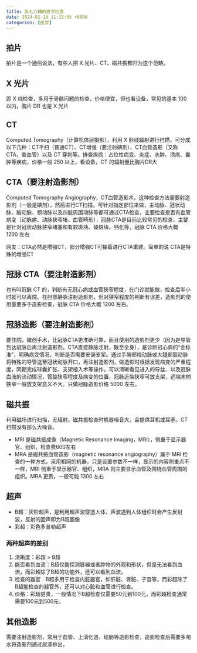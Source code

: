 ```yaml
---
title: 乱七八糟的医学检查
date: 2024-01-18 11:15:05 +0800
categories: [医学]
---
```


## 拍片

拍片是一个通俗说法，有些人把 X 光片、CT、磁共振都归为这个范畴。

## X 光片

即 X 线检查，多用于骨骼问题的检查，价格便宜，但也看设备，常见的基本 100 以内，胸片 DR 也是 X 光片

## CT

Computed Tomography（计算机体层摄影），利用 X 射线辐射进行扫描，可分成以下几种：CT平扫（普通CT）、CT增强（要注射碘剂）、CT血管造影（又称CTA，查血管）以及 CT 穿刺等。排查疾病：占位性病变、炎症、水肿、溃疡、囊肿等疾病，价格一般 250 以上，看设备，CT 的辐射量比胸片DR大

## CTA（要注射造影剂）

Computed Tomography Angiography，CT血管造影术，这种检查方法需要射造影剂（一般是碘剂），然后进行CT扫描，可针对指定部位来做，主动脉、冠状动脉、脑动脉、颈动脉以及四肢周围动脉等都可通过CTA检查，主要检查是否有血管病变（动脉瘤、动脉狭窄堵、血管畸形），冠脉CTA是目前比较常见的检查，主要是针对冠状动脉狭窄堵塞和有软斑块、硬斑块、钙化等，冠脉 CTA 价格大概 1200 左右

网友：CTA必然是增强CT，部分增强CT可接着进行CTA重建。简单的说 CTA是特殊的增强CT

## 冠脉 CTA（要注射造影剂）

也有叫冠脉 CT 的，判断有无冠心病或血管狭窄程度，在门诊就能做，检查后半小时就可以离院。在肘部静脉注射造影剂，但对狭窄程度的判断有误差，造影剂的使用量要多于造影检查，冠脉 CTA 价格大概 1200 左右。

## 冠脉造影（要注射造影剂）

要住院，微创手术，比冠脉CTA更准确可靠，而且使用的造影剂更少（因为是导管到达冠脉后再注射造影剂，CTA直接静脉注射，散至全身），是诊断冠心病的“金标准”，明确病变情况，判断是否需要安装支架。通过手腕部桡动脉或大腿部股动脉将特殊的导管送至冠状动脉开口，再注射造影剂，做造影时根据发现病变的严重程度，同期完成球囊扩张、支架植入术等操作。可以清晰看见进入的导丝、以及冠脉血液的流动情况，管腔狭窄程度及病变的位置，冠脉近端狭窄可放支架，远端末梢狭窄一般放支架意义不大。只做冠脉造影价格 5000 左右。

## 磁共振

利用磁场进行扫描，无辐射。磁共振检查时机器噪音大，会提供耳机或耳塞。CT 扫描没有那么大噪音。

* MRI 是磁共振成像（Magnetic Resonance Imaging，MRI），侧重于显示器官、组织，检查费600左右
* MRA 是磁共振血管造影（magnetic resonance angiography）属于 MRI 检查的一种方式，采用相同的机器，只是设置参数不一样，显示的内容侧重点不一样，MRI 侧重于显示器官、组织，MRA 则主要显示血管及围绕血管周围的组织。MRA 更贵，一般可能 1300 左右

## 超声

* B超：灰阶超声，是利用超声波穿透人体，声波遇到人体组织时会产生反射波，反射的回声即为B超画像
* 彩超：彩色多普勒超声

### 两种超声的差别

1. 清晰度：彩超 > B超
2. 能否看到血流：B超仅能探测脏器或者肿物的外观和形状，但是无法看到血流，而彩超除了B超的功能外，还可以看到血流。
3. 检查的器官：B超多用于检查内脏器官，如肝脏、肾脏、子宫等，而彩超除了B超能检查的器官外，还可以对心脏和血管进行检查。
4. 价格：彩超更贵，一般情况下B超检查仅需要50元到100元，而彩超检查通常需要100元到500元。

## 其他造影

需要注射造影剂，常用于血管、上消化道、结肠等造影检查，造影检查后需要多喝水将造影剂通过尿液排出。

